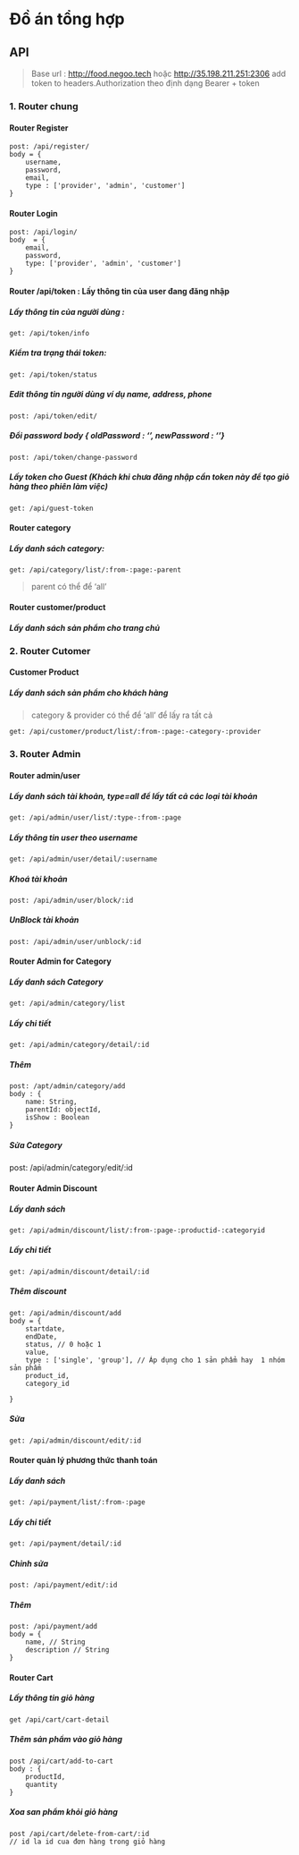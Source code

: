 # Đồ án tổng hợp 

## API 
> Base url : http://food.negoo.tech hoặc http://35.198.211.251:2306 
> add token to headers.Authorization theo định dạng Bearer + token

### 1. Router chung
#### Router Register
```
post: /api/register/ 
body = {
    username, 
    password,
    email,  
    type : ['provider', 'admin', 'customer']
}
```
#### Router Login
```
post: /api/login/
body  = { 
	email,
	password,
	type: ['provider', 'admin', 'customer']
}
```
#### Router /api/token : Lấy thông tin của user đang đăng nhập
##### Lấy thông tin của người dùng :  
```
get: /api/token/info 
```
##### Kiểm tra trạng thái token:
```
get: /api/token/status 
```
##### Edit thông tin người dùng ví dụ name, address, phone
```
post: /api/token/edit/ 
```
##### Đổi password body { oldPassword : ‘’, newPassword : ‘’}
```
post: /api/token/change-password 
```
##### Lấy token cho Guest (Khách khi chưa đăng nhập cần token này để tạo giỏ hàng theo phiên làm việc)
```
get: /api/guest-token
```
#### Router category 
##### Lấy danh sách category:
```
get: /api/category/list/:from-:page:-parent
```

> parent có thể để ‘all’
#### Router customer/product 
##### Lấy danh sách sản phẩm cho trang chủ
### 2. Router Cutomer
#### Customer Product
##### Lấy danh sách sản phẩm cho khách hàng
> category & provider có thể để ‘all’ để lấy ra tất cả
```
get: /api/customer/product/list/:from-:page:-category-:provider
```
### 3. Router Admin
#### Router admin/user
##### Lấy danh sách tài khoản, type=all để lấy tất cả các loại tài khoản
```
get: /api/admin/user/list/:type-:from-:page 
```
##### Lấy thông tin user theo username
```
get: /api/admin/user/detail/:username
```
##### Khoá tài khoản
```
post: /api/admin/user/block/:id
```
##### UnBlock tài khoản 
```
post: /api/admin/user/unblock/:id
```
#### Router Admin for Category
##### Lấy danh sách Category
```
get: /api/admin/category/list
```
##### Lấy chi tiết 
```
get: /api/admin/category/detail/:id
```
##### Thêm 
```
post: /apt/admin/category/add
body : {
    name: String,
    parentId: objectId,
    isShow : Boolean
}
```
##### Sửa Category
post: /api/admin/category/edit/:id
#### Router Admin Discount
##### Lấy danh sách
```
get: /api/admin/discount/list/:from-:page-:productid-:categoryid
```
##### Lấy chi tiết
```
get: /api/admin/discount/detail/:id
```
##### Thêm discount
```
get: /api/admin/discount/add
body = {
    startdate,
    endDate,
    status, // 0 hoặc 1
    value,
    type : ['single', 'group'], // Áp dụng cho 1 sản phẩm hay  1 nhóm sản phẩm
    product_id,
    category_id

}
```
##### Sửa
```
get: /api/admin/discount/edit/:id
```
#### Router quản lý phương thức thanh toán
##### Lấy danh sách
```
get: /api/payment/list/:from-:page
```
##### Lấy chi tiết
```
get: /api/payment/detail/:id
```
##### Chỉnh sửa
```
post: /api/payment/edit/:id
```
##### Thêm
```
post: /api/payment/add
body = {
    name, // String
    description // String
}
```
#### Router Cart
##### Lấy thông tin giỏ hàng
```
get /api/cart/cart-detail
```
##### Thêm sản phẩm vào giỏ hàng 
```
post /api/cart/add-to-cart
body : {
    productId, 
    quantity
}
```
##### Xoa san phẩm khỏi giỏ hàng
```
post /api/cart/delete-from-cart/:id
// id la id cua đơn hàng trong giỏ hàng
``` 